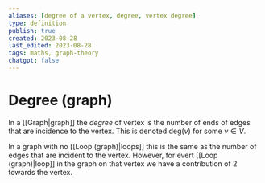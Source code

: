 ```yaml
---
aliases: [degree of a vertex, degree, vertex degree]
type: definition
publish: true
created: 2023-08-28
last_edited: 2023-08-28
tags: maths, graph-theory
chatgpt: false
---
```

# Degree (graph)

In a [[Graph|graph]] the *degree* of vertex is the number of ends of edges that are incidence to the vertex. This is denoted $\mbox{deg}(v)$ for some $v \in V$.

In a graph with no [[Loop (graph)|loops]] this is the same as the number of edges that are incident to the vertex. However, for evert [[Loop (graph)|loop]] in the graph on that vertex we have a contribution of 2 towards the vertex.